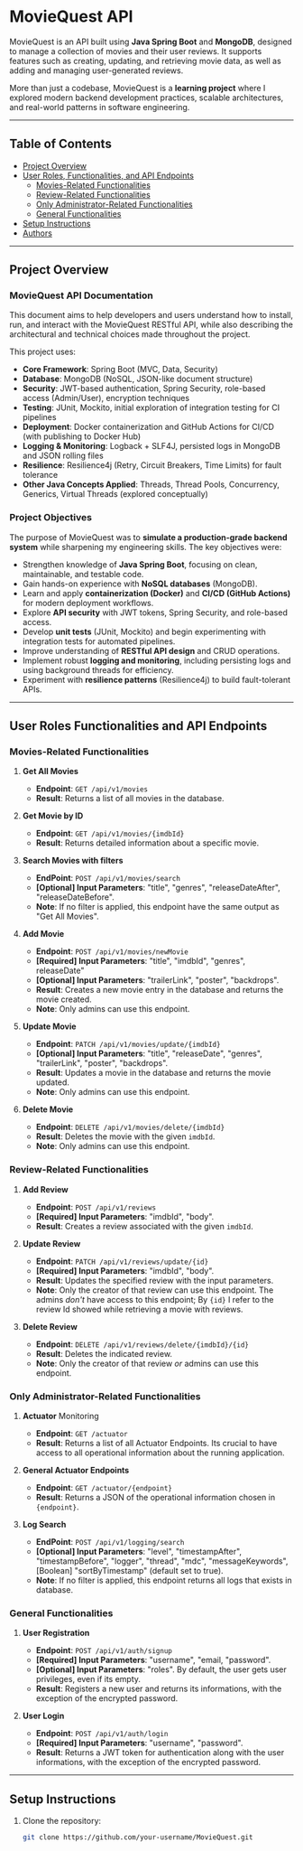 # MovieQuest API  

MovieQuest is an API built using **Java Spring Boot** and **MongoDB**, designed to manage a collection of movies and their user reviews. It supports features such as creating, updating, and retrieving movie data, as well as adding and managing user-generated reviews.  

More than just a codebase, MovieQuest is a **learning project** where I explored modern backend development practices, scalable architectures, and real-world patterns in software engineering.  

---

## Table of Contents  
- [Project Overview](#project-overview)  
- [User Roles, Functionalities, and API Endpoints](#user-roles-functionalities-and-api-endpoints)
  - [Movies-Related Functionalities](#movies-related-functionalities) 
  - [Review-Related Functionalities](#review-related-functionalities)
  - [Only Administrator-Related Functionalities](#only-administrator-related-functionalities)
  - [General Functionalities](#general-functionalities)  
- [Setup Instructions](#setup-instructions)    
- [Authors](#authors)  

---

## Project Overview  

### MovieQuest API Documentation  

This document aims to help developers and users understand how to install, run, and interact with the MovieQuest RESTful API, while also describing the architectural and technical choices made throughout the project.  

This project uses:  
- **Core Framework**: Spring Boot (MVC, Data, Security)  
- **Database**: MongoDB (NoSQL, JSON-like document structure)  
- **Security**: JWT-based authentication, Spring Security, role-based access (Admin/User), encryption techniques  
- **Testing**: JUnit, Mockito, initial exploration of integration testing for CI pipelines  
- **Deployment**: Docker containerization and GitHub Actions for CI/CD (with publishing to Docker Hub)  
- **Logging & Monitoring**: Logback + SLF4J, persisted logs in MongoDB and JSON rolling files  
- **Resilience**: Resilience4j (Retry, Circuit Breakers, Time Limits) for fault tolerance  
- **Other Java Concepts Applied**: Threads, Thread Pools, Concurrency, Generics, Virtual Threads (explored conceptually)  

### Project Objectives  

The purpose of MovieQuest was to **simulate a production-grade backend system** while sharpening my engineering skills. The key objectives were:  

- Strengthen knowledge of **Java Spring Boot**, focusing on clean, maintainable, and testable code.  
- Gain hands-on experience with **NoSQL databases** (MongoDB).  
- Learn and apply **containerization (Docker)** and **CI/CD (GitHub Actions)** for modern deployment workflows.  
- Explore **API security** with JWT tokens, Spring Security, and role-based access.  
- Develop **unit tests** (JUnit, Mockito) and begin experimenting with integration tests for automated pipelines.  
- Improve understanding of **RESTful API design** and CRUD operations.  
- Implement robust **logging and monitoring**, including persisting logs and using background threads for efficiency.  
- Experiment with **resilience patterns** (Resilience4j) to build fault-tolerant APIs.  

---

## User Roles Functionalities and API Endpoints  

### Movies-Related Functionalities

1. **Get All Movies**  
   - **Endpoint**: `GET /api/v1/movies`  
   - **Result**: Returns a list of all movies in the database.

2. **Get Movie by ID**  
   - **Endpoint**: `GET /api/v1/movies/{imdbId}`  
   - **Result**: Returns detailed information about a specific movie.
  
3. **Search Movies with filters**
    - **EndPoint**:  `POST /api/v1/movies/search`
    - **[Optional] Input Parameters**: "title", "genres", "releaseDateAfter", "releaseDateBefore".
    - **Note**: If no filter is applied, this endpoint have the same output as "Get All Movies".

4. **Add Movie**  
   - **Endpoint**: `POST /api/v1/movies/newMovie`  
   - **[Required] Input Parameters**: "title", "imdbId", "genres", releaseDate"
   - **[Optional] Input Parameters**: "trailerLink", "poster", "backdrops".
   - **Result**: Creates a new movie entry in the database and returns the movie created.
   - **Note**: Only admins can use this endpoint.
  
5. **Update Movie**
    - **Endpoint**: `PATCH /api/v1/movies/update/{imdbId}`  
    - **[Optional] Input Parameters**: "title", "releaseDate", "genres", "trailerLink", "poster", "backdrops".
    - **Result**: Updates a movie in the database and returns the movie updated.
    - **Note**: Only admins can use this endpoint.
  
6. **Delete Movie**  
   - **Endpoint**: `DELETE /api/v1/movies/delete/{imdbId}`  
   - **Result**: Deletes the movie with the given `imdbId`.
   - **Note**: Only admins can use this endpoint.

### Review-Related Functionalities

1. **Add Review**  
   - **Endpoint**: `POST /api/v1/reviews`  
   - **[Required] Input Parameters**: "imdbId", "body".  
   - **Result**: Creates a review associated with the given `imdbId`.  

2. **Update Review**  
   - **Endpoint**: `PATCH /api/v1/reviews/update/{id}`  
   - **[Required] Input Parameters**: "imdbId", "body".    
   - **Result**: Updates the specified review with the input parameters.
   - **Note**: Only the creator of that review can use this endpoint. The admins *don't* have access to this endpoint; By `{id}` I refer to the review Id showed while retrieving a movie with reviews.

3. **Delete Review**  
   - **Endpoint**: `DELETE /api/v1/reviews/delete/{imdbId}/{id}`  
   - **Result**: Deletes the indicated review.
   - **Note**: Only the creator of that review *or* admins can use this endpoint.

### Only Administrator-Related Functionalities

1. **Actuator** Monitoring
    - **Endpoint**: `GET /actuator`  
    - **Result**: Returns a list of all Actuator Endpoints. Its crucial to have access to all operational information about the running application.

2. **General Actuator Endpoints**
    - **Endpoint**: `GET /actuator/{endpoint}`  
    - **Result**: Returns a JSON of the operational information chosen in `{endpoint}`.

3. **Log Search**
    - **EndPoint**:  `POST /api/v1/logging/search`
    - **[Optional] Input Parameters**: "level", "timestampAfter", "timestampBefore", "logger", "thread", "mdc", "messageKeywords", [Boolean] "sortByTimestamp" (default set to true).
    - **Note**: If no filter is applied, this endpoint returns all logs that exists in database.

### General Functionalities

1. **User Registration**  
   - **Endpoint**: `POST /api/v1/auth/signup`  
   - **[Required] Input Parameters**: "username", "email, "password".
   - **[Optional] Input Parameters**: "roles". By default, the user gets user privileges, even if its empty.  
   - **Result**: Registers a new user and returns its informations, with the exception of the encrypted password.  

2. **User Login**  
   - **Endpoint**: `POST /api/v1/auth/login`  
   - **[Required] Input Parameters**: "username", "password".
   - **Result**: Returns a JWT token for authentication along with the user informations, with the exception of the encrypted password.

---

## Setup Instructions  

1. Clone the repository:  
   ```bash
   git clone https://github.com/your-username/MovieQuest.git
